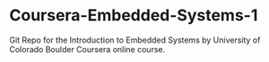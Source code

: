 # Coursera-Embedded-Systems-1
Git Repo for the Introduction to Embedded Systems by University of Colorado Boulder Coursera online course.
